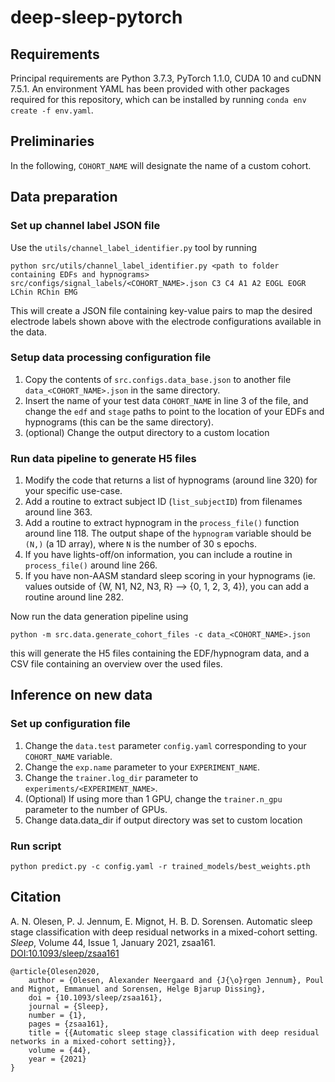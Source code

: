 # deep-sleep-pytorch
<!-- Dasdf;lkj -->
<!-- ========== -->

## Requirements
Principal requirements are Python 3.7.3, PyTorch 1.1.0, CUDA 10 and cuDNN 7.5.1.
An environment YAML has been provided with other packages required for this repository, which can be installed by running `conda env create -f env.yaml`.

## Preliminaries
In the following, `COHORT_NAME` will designate the name of a custom cohort.

## Data preparation

### Set up channel label JSON file
Use the `utils/channel_label_identifier.py` tool by running
```
python src/utils/channel_label_identifier.py <path to folder containing EDFs and hypnograms> src/configs/signal_labels/<COHORT_NAME>.json C3 C4 A1 A2 EOGL EOGR LChin RChin EMG
```
This will create a JSON file containing key-value pairs to map the desired electrode labels shown above with the electrode configurations available in the data.

### Setup data processing configuration file
1. Copy the contents of `src.configs.data_base.json` to another file `data_<COHORT_NAME>.json` in the same directory.
2. Insert the name of your test data `COHORT_NAME` in line 3 of the file, and change the `edf` and `stage` paths to point to the location of your EDFs and hypnograms (this can be the same directory).
3. (optional) Change the output directory to a custom location

### Run data pipeline to generate H5 files
1. Modify the code that returns a list of hypnograms (around line 320) for your specific use-case.
2. Add a routine to extract subject ID (`list_subjectID`) from filenames around line 363.
3. Add a routine to extract hypnogram in the `process_file()` function around line 118. The output shape of the `hypnogram` variable should be `(N,)` (a 1D array), where `N` is the number of 30 s epochs.
4. If you have lights-off/on information, you can include a routine in `process_file()` around line 266.
5. If you have non-AASM standard sleep scoring in your hypnograms (ie. values outside of {W, N1, N2, N3, R} --> {0, 1, 2, 3, 4}), you can add a routine around line 282.

Now run the data generation pipeline using
```
python -m src.data.generate_cohort_files -c data_<COHORT_NAME>.json
```
this will generate the H5 files containing the EDF/hypnogram data, and a CSV file containing an overview over the used files.

## Inference on new data
### Set up configuration file
1. Change the `data.test` parameter `config.yaml` corresponding to your `COHORT_NAME` variable.
2. Change the `exp.name` parameter to your `EXPERIMENT_NAME`.
3. Change the `trainer.log_dir` parameter to `experiments/<EXPERIMENT_NAME>`.
4. (Optional) If using more than 1 GPU, change the `trainer.n_gpu` parameter to the number of GPUs.
5. Change data.data_dir if output directory was set to custom location

### Run script
```
python predict.py -c config.yaml -r trained_models/best_weights.pth
```

## Citation
A. N. Olesen, P. J. Jennum, E. Mignot, H. B. D. Sorensen. Automatic sleep stage classification with deep residual networks in a mixed-cohort setting. *Sleep*, Volume 44, Issue 1, January 2021, zsaa161. [DOI:10.1093/sleep/zsaa161](https://doi.org/10.1093/sleep/zsaa161)
```
@article{Olesen2020,
    author = {Olesen, Alexander Neergaard and {J{\o}rgen Jennum}, Poul and Mignot, Emmanuel and Sorensen, Helge Bjarup Dissing},
    doi = {10.1093/sleep/zsaa161},
    journal = {Sleep},
    number = {1},
    pages = {zsaa161},
    title = {{Automatic sleep stage classification with deep residual networks in a mixed-cohort setting}},
    volume = {44},
    year = {2021}
}
```
